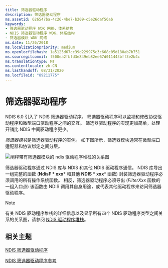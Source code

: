 ```yaml
---
title: 筛选器驱动程序
description: 筛选器驱动程序
ms.assetid: 626547ba-4c26-4be7-b209-c5e26daf56ab
keywords:
- 筛选器驱动程序 WDK 网络，体系结构
- NDIS 筛选器驱动程序 WDK，体系结构
- 筛选器模块 WDK 网络
ms.date: 11/26/2018
ms.localizationpriority: medium
ms.openlocfilehash: 1a5125d67cc39d229975c3c668c05d180ab7b751
ms.sourcegitcommit: f500ea2fbfd3e849eb82ee67d011443bff3e2b4c
ms.translationtype: MT
ms.contentlocale: zh-CN
ms.lasthandoff: 08/31/2020
ms.locfileid: "89211775"
---
```

# <a name="filter-drivers"></a>筛选器驱动程序

NDIS 6.0 引入了 NDIS 筛选器驱动程序。 筛选器驱动程序可以监视和修改协议驱动程序和微型端口驱动程序之间的交互。 筛选器驱动程序的实现更加简单，处理开销比 NDIS 中间驱动程序更少。

*筛选器模块*是筛选器驱动程序的实例。 如下图所示，筛选器模块通常在微型端口适配器和协议绑定之间分层。

![阐释带有筛选器模块的 ndis 驱动程序堆栈的关系图](images/filterstack.png)

筛选器驱动程序通过 NDIS 库与 NDIS 和其他 NDIS 驱动程序通信。 NDIS 库导出一组完整的函数 (**NdisF * xxx*** 和其他 **NDIS * xxx*** 函数) 封装筛选器驱动程序必须调用的所有操作系统函数。 相反，筛选器驱动程序必须导出 (*FilterXxx* 函数的一组入口点) 该函数由 NDIS 调用其自身用途，或代表其他驱动程序来访问筛选器驱动程序。

> [!NOTE]
> 有关 NDIS 驱动程序堆栈的详细信息以及显示所有四个 NDIS 驱动程序类型之间关系的关系图，请参阅 [NDIS 驱动程序堆栈](ndis-driver-stack.md)。

## <a name="related-topics"></a>相关主题

[NDIS 筛选器驱动程序](./roadmap-for-developing-ndis-filter-drivers.md)

[NDIS 筛选器驱动程序参考](/windows-hardware/drivers/ddi/_netvista/)